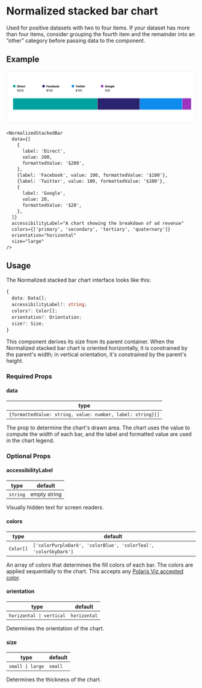 # Normalized stacked bar chart

Used for positive datasets with two to four items. If your dataset has more than four items, consider grouping the fourth item and the remainder into an “other” category before passing data to the component.

## Example

<img src="normalized-stacked-bar-chart.png" alt="Normalized stacked bar chart example image" />

```tsx
<NormalizedStackedBar
  data={[
    {
      label: 'Direct',
      value: 200,
      formattedValue: '$200',
    },
    {label: 'Facebook', value: 100, formattedValue: '$100'},
    {label: 'Twitter', value: 100, formattedValue: '$100'},
    {
      label: 'Google',
      value: 20,
      formattedValue: '$20',
    },
  ]}
  accessibilityLabel="A chart showing the breakdown of ad revenue"
  colors={['primary', 'secondary', 'tertiary', 'quaternary']}
  orientation="horizontal"
  size="large"
/>
```

## Usage

The Normalized stacked bar chart interface looks like this:

```typescript
{
  data: Data[];
  accessibilityLabel?: string;
  colors?: Color[];
  orientation?: Orientation;
  size?: Size;
}
```

This component derives its size from its parent container. When the Normalized stacked bar chart is oriented horizontally, it is constrained by the parent's width; in vertical orientation, it's constrained by the parent's height.

### Required Props

#### data

| type                                                       |
| ---------------------------------------------------------- |
| `{formattedValue: string, value: number, label: string}[]` |

The prop to determine the chart's drawn area. The chart uses the value to compute the width of each bar, and the label and formatted value are used in the chart legend.

### Optional Props

#### accessibilityLabel

| type     | default      |
| -------- | ------------ |
| `string` | empty string |

Visually hidden text for screen readers.

#### colors

| type      | default                                                         |
| --------- | --------------------------------------------------------------- |
| `Color[]` | `['colorPurpleDark', 'colorBlue', 'colorTeal', 'colorSkyDark']` |

An array of colors that determines the fill colors of each bar. The colors are applied sequentially to the chart. This accepts any [Polaris Viz accepted color](/documentation/Polaris-Viz-colors.md).

#### orientation

| type                     | default      |
| ------------------------ | ------------ |
| `horizontal \| vertical` | `horizontal` |

Determines the orientation of the chart.

#### size

| type             | default |
| ---------------- | ------- |
| `small \| large` | `small` |

Determines the thickness of the chart.
